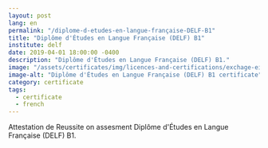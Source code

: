 ```yaml
---
layout: post
lang: en
permalink: "/diplome-d-etudes-en-langue-française-DELF-B1"
title: "Diplôme d'Études en Langue Française (DELF) B1"
institute: delf
date: 2019-04-01 18:00:00 -0400
description: "Diplôme d'Études en Langue Française (DELF) B1."
image: "/assets/certificates/img/licences-and-certifications/exchage-eigsi/DELF/diplome-d-etudes-en-langue-française-DELF-B1/front-fr.jpg"
image-alt: "Diplôme d'Études en Langue Française (DELF) B1 certificate"
category: certificate
tags:
  - certificate
  - french
---
```


Attestation de Reussite on assesment Diplôme d'Études en Langue Française (DELF) B1.
